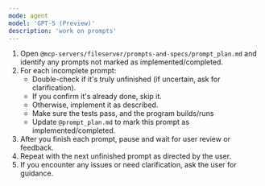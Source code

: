 ```yaml
---
mode: agent
model: 'GPT-5 (Preview)'
description: 'work on prompts'
---
```

1. Open `@mcp-servers/fileserver/prompts-and-specs/prompt_plan.md` and identify any prompts not marked as implemented/completed.
2. For each incomplete prompt:
    - Double-check if it's truly unfinished (if uncertain, ask for clarification).
    - If you confirm it's already done, skip it.
    - Otherwise, implement it as described.
    - Make sure the tests pass, and the program builds/runs
    - Update `@prompt_plan.md` to mark this prompt as implemented/completed.
3. After you finish each prompt, pause and wait for user review or feedback.
4. Repeat with the next unfinished prompt as directed by the user.
5. If you encounter any issues or need clarification, ask the user for guidance.
